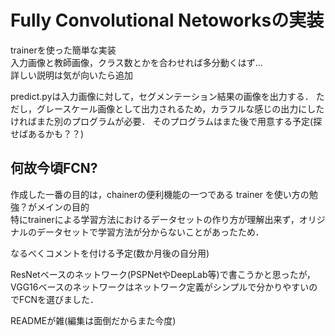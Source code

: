 # Fully Convolutional Netoworksの実装
trainerを使った簡単な実装 <br>
入力画像と教師画像，クラス数とかを合わせれば多分動くはず...<br>
詳しい説明は気が向いたら追加

predict.pyは入力画像に対して，セグメンテーション結果の画像を出力する．
ただし，グレースケール画像として出力されるため，カラフルな感じの出力にしたければまた別のプログラムが必要．
そのプログラムはまた後で用意する予定(探せばあるかも？？)

## 何故今頃FCN?
作成した一番の目的は，chainerの便利機能の一つである trainer を使い方の勉強？がメインの目的 <br>
特にtrainerによる学習方法におけるデータセットの作り方が理解出来ず，オリジナルのデータセットで学習方法が分からないことがあったため．

なるべくコメントを付ける予定(数か月後の自分用)

ResNetベースのネットワーク(PSPNetやDeepLab等)で書こうかと思ったが，VGG16ベースのネットワークはネットワーク定義がシンプルで分かりやすいのでFCNを選びました．

READMEが雑(編集は面倒だからまた今度)

